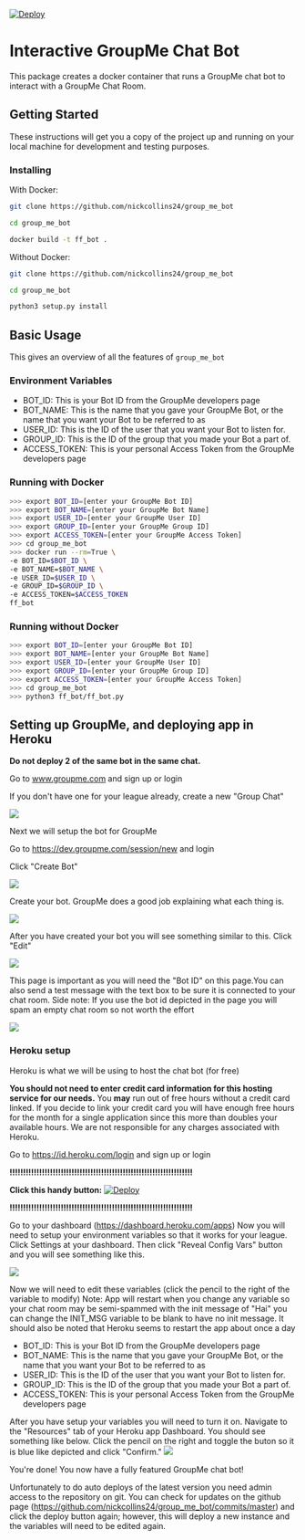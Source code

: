 [![Deploy](https://www.herokucdn.com/deploy/button.svg)](https://heroku.com/deploy)

# Interactive GroupMe Chat Bot

This package creates a docker container that runs a GroupMe chat bot to interact with a GroupMe Chat Room.

## Getting Started

These instructions will get you a copy of the project up and running
on your local machine for development and testing purposes.

### Installing
With Docker:
```bash
git clone https://github.com/nickcollins24/group_me_bot

cd group_me_bot

docker build -t ff_bot .
```

Without Docker:

```bash
git clone https://github.com/nickcollins24/group_me_bot

cd group_me_bot

python3 setup.py install
```


## Basic Usage

This gives an overview of all the features of `group_me_bot`

### Environment Variables

- BOT_ID: This is your Bot ID from the GroupMe developers page
- BOT_NAME: This is the name that you gave your GroupMe Bot, or the name that you want your Bot to be referred to as
- USER_ID: This is the ID of the user that you want your Bot to listen for.
- GROUP_ID: This is the ID of the group that you made your Bot a part of.
- ACCESS_TOKEN: This is your personal Access Token from the GroupMe developers page

### Running with Docker
```bash
>>> export BOT_ID=[enter your GroupMe Bot ID]
>>> export BOT_NAME=[enter your GroupMe Bot Name]
>>> export USER_ID=[enter your GroupMe User ID]
>>> export GROUP_ID=[enter your GroupMe Group ID]
>>> export ACCESS_TOKEN=[enter your GroupMe Access Token]
>>> cd group_me_bot
>>> docker run --rm=True \
-e BOT_ID=$BOT_ID \
-e BOT_NAME=$BOT_NAME \
-e USER_ID=$USER_ID \
-e GROUP_ID=$GROUP_ID \
-e ACCESS_TOKEN=$ACCESS_TOKEN
ff_bot
```

### Running without Docker
```bash
>>> export BOT_ID=[enter your GroupMe Bot ID]
>>> export BOT_NAME=[enter your GroupMe Bot Name]
>>> export USER_ID=[enter your GroupMe User ID]
>>> export GROUP_ID=[enter your GroupMe Group ID]
>>> export ACCESS_TOKEN=[enter your GroupMe Access Token]
>>> cd group_me_bot
>>> python3 ff_bot/ff_bot.py
```

## Setting up GroupMe, and deploying app in Heroku

**Do not deploy 2 of the same bot in the same chat.**

Go to www.groupme.com and sign up or login

If you don't have one for your league already, create a new "Group Chat"

![](https://i.imgur.com/32ioDoZ.png)

Next we will setup the bot for GroupMe

Go to https://dev.groupme.com/session/new and login

Click "Create Bot"

![](https://i.imgur.com/TI1bpwE.png)

Create your bot. GroupMe does a good job explaining what each thing is.

![](https://i.imgur.com/DQUcuuI.png)

After you have created your bot you will see something similar to this. Click "Edit"

![](https://i.imgur.com/Z9vwKKt.png)

This page is important as you will need the "Bot ID" on this page.You can also send a test message with the text box to be sure it is connected to your chat room.
Side note: If you use the bot id depicted in the page you will spam an empty chat room so not worth the effort

![](https://i.imgur.com/k65EZFJ.png)

### Heroku setup

Heroku is what we will be using to host the chat bot (for free)

**You should not need to enter credit card information for this hosting service for our needs.**
You **may** run out of free hours without a credit card linked. If you decide to link your credit card you will have enough free hours for the month for a single application since this more than doubles your available hours. We are not responsible for any charges associated with Heroku.

Go to https://id.heroku.com/login and sign up or login


**!!!!!!!!!!!!!!!!!!!!!!!!!!!!!!!!!!!!!!!!!!!!!!!!!!!!!!!!!!!!!!!!!!!!**

**Click this handy button:**
[![Deploy](https://www.herokucdn.com/deploy/button.svg)](https://heroku.com/deploy)

**!!!!!!!!!!!!!!!!!!!!!!!!!!!!!!!!!!!!!!!!!!!!!!!!!!!!!!!!!!!!!!!!!!!!**

Go to your dashboard (https://dashboard.heroku.com/apps)
Now you will need to setup your environment variables so that it works for your league. Click Settings at your dashboard. Then click "Reveal Config Vars" button and you will see something like this.

![](https://i.imgur.com/7a1V6v8.png)

Now we will need to edit these variables (click the pencil to the right of the variable to modify)
Note: App will restart when you change any variable so your chat room may be semi-spammed with the init message of "Hai" you can change the INIT_MSG variable to be blank to have no init message. It should also be noted that Heroku seems to restart the app about once a day

- BOT_ID: This is your Bot ID from the GroupMe developers page
- BOT_NAME: This is the name that you gave your GroupMe Bot, or the name that you want your Bot to be referred to as
- USER_ID: This is the ID of the user that you want your Bot to listen for.
- GROUP_ID: This is the ID of the group that you made your Bot a part of.
- ACCESS_TOKEN: This is your personal Access Token from the GroupMe developers page

After you have setup your variables you will need to turn it on. Navigate to the "Resources" tab of your Heroku app Dashboard.
You should see something like below. Click the pencil on the right and toggle the buton so it is blue like depicted and click "Confirm."
![](https://i.imgur.com/J6bpV2I.png)

You're done! You now have a fully featured GroupMe chat bot!

Unfortunately to do auto deploys of the latest version you need admin access to the repository on git. You can check for updates on the github page (https://github.com/nickcollins24/group_me_bot/commits/master) and click the deploy button again; however, this will deploy a new instance and the variables will need to be edited again.
